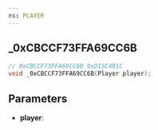 ```yaml
---
ns: PLAYER
---
```

## _0xCBCCF73FFA69CC6B

```c
// 0xCBCCF73FFA69CC6B 0xD15C4B1C
void _0xCBCCF73FFA69CC6B(Player player);
```

## Parameters
* **player**:
